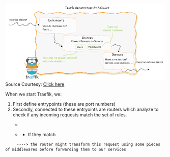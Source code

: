 
![alt text](https://github.com/dikshita-git/RP_Ingress_security-IPv4_and_IPv6/blob/main/Page_images/Traefik_as_loadbalancer.PNG)
Source Courtesy: <a href="https://doc.traefik.io/traefik/routing/overview/">Click here</a>


When we start Traefik, we:
1. First define entrypoints (these are port numbers)
2. Secondly, connected to these entryoints are routers which analyze to check if any incoming requests match the set of rules.
      - ```diff
      - + If they match 

```
     ----> the router might transform this request using some pieces of middlewares before forwarding them to our services 
      
